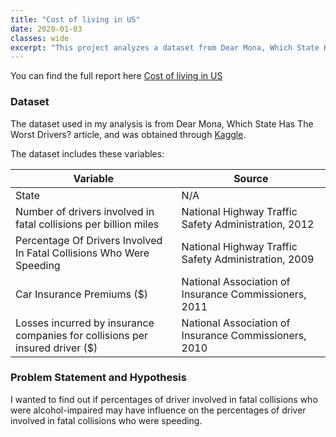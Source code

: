 ```yaml
---
title: "Cost of living in US"
date: 2020-01-03
classes: wide
excerpt: "This project analyzes a dataset from Dear Mona, Which State Has The Worst Drivers? Article"
---
```


You can find the full report here [Cost of living in US](https://github.com/dasun27/DSC/blob/master/files/Living%20Costs%20in%20Different%20States.docx)

### Dataset
The dataset used in my analysis is from Dear Mona, Which State Has The Worst Drivers? article, and was obtained through 
[Kaggle](https://www.kaggle.com/fivethirtyeight/fivethirtyeight-bad-drivers-dataset).

The dataset includes these variables:

Variable | Source
---|---------
State | N/A
Number of drivers involved in fatal collisions per billion miles | National Highway Traffic Safety Administration, 2012
Percentage Of Drivers Involved In Fatal Collisions Who Were Speeding | National Highway Traffic Safety Administration, 2009
Car Insurance Premiums ($) | National Association of Insurance Commissioners, 2011
Losses incurred by insurance companies for collisions per insured driver ($) | National Association of Insurance Commissioners, 2010

### Problem Statement and Hypothesis
I wanted to find out if percentages of driver involved in fatal collisions who were alcohol-impaired may have influence on the percentages of driver involved in fatal collisions who were speeding.
